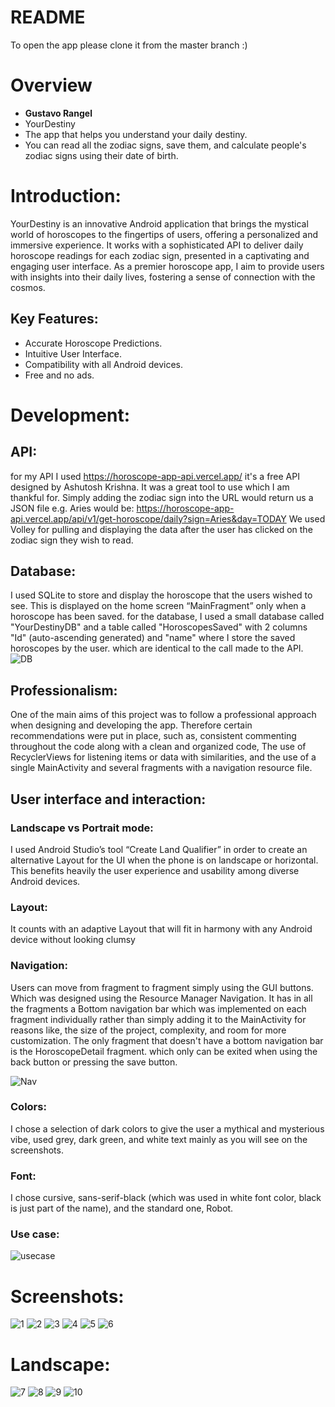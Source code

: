 # README
To open the app please clone it from the master branch :)
# Overview
* __Gustavo Rangel__
* YourDestiny
* The app that helps you understand your daily destiny.
* You can read all the zodiac signs, save them, and calculate people's zodiac signs using their date of birth. 

# Introduction:
YourDestiny is an innovative Android application that brings the mystical world of horoscopes to the fingertips of users, offering a personalized and immersive experience. It works with a sophisticated API to deliver daily horoscope readings for each zodiac sign, presented in a captivating and engaging user interface. As a premier horoscope app, I aim to provide users with insights into their daily lives, fostering a sense of connection with the cosmos.
## Key Features:
- Accurate Horoscope Predictions.
- Intuitive User Interface.
- Compatibility with all Android devices.
- Free and no ads.

# Development:
## API:
for my API I used https://horoscope-app-api.vercel.app/ it's a free API designed by Ashutosh Krishna. It was a great tool to use which I am thankful for. Simply adding the zodiac sign into the URL would return us a JSON file e.g. Aries would be:  https://horoscope-app-api.vercel.app/api/v1/get-horoscope/daily?sign=Aries&day=TODAY
We used Volley for pulling and displaying the data after the user has clicked on the zodiac sign they wish to read.

## Database: 
I used SQLite to store and display the horoscope that the users wished to see. This is displayed on the home screen “MainFragment” only when a horoscope has been saved.
for the database, I used a small database called "YourDestinyDB" and a table called "HoroscopesSaved" with 2 columns "Id" (auto-ascending generated) and "name" where I store the saved horoscopes by the user. which are identical to the call made to the API.
![DB](https://github.com/RobertGordonUniversity/cm3110-coursework-DefoNotGus/blob/main/images/Screenshots/Screenshot%202023-12-04%20021252.png)

## Professionalism:
One of the main aims of this project was to follow a professional approach when designing and developing the app. Therefore certain recommendations were put in place, such as, consistent commenting throughout the code along with a clean and organized code, The use of RecyclerViews for listening items or data with similarities, and the use of a single MainActivity and several fragments with a navigation resource file.

## User interface and interaction:	
### Landscape vs Portrait mode: 
I used Android Studio’s tool “Create Land Qualifier” in order to create an alternative Layout for the UI when the phone is on landscape or horizontal. This benefits heavily the user experience and usability among diverse Android devices.

### Layout:
It counts with an adaptive Layout that will fit in harmony with any Android device without looking clumsy

### Navigation: 
Users can move from fragment to fragment simply using the GUI buttons. Which was designed using the Resource Manager Navigation. It has in all the fragments a Bottom navigation bar which was implemented on each fragment individually rather than simply adding it to the MainActivity for reasons like, the size of the project, complexity, and room for more customization. The only fragment that doesn't have a bottom navigation bar is the HoroscopeDetail fragment. which only can be exited when using the back button or pressing the save button.

![Nav](https://github.com/RobertGordonUniversity/cm3110-coursework-DefoNotGus/blob/main/images/Screenshots/Screenshot%202023-12-04%20021045.png)

### Colors:
I chose a selection of dark colors to give the user a mythical and mysterious vibe, used grey, dark green, and white text mainly as you will see on the screenshots. 

### Font:
I chose cursive, sans-serif-black (which was used in white font color, black is just part of the name), and the standard one, Robot.

### Use case:

![usecase](https://github.com/RobertGordonUniversity/cm3110-coursework-DefoNotGus/blob/main/images/UML%20class.png)

# Screenshots:
![1](https://github.com/RobertGordonUniversity/cm3110-coursework-DefoNotGus/blob/main/images/Screenshots/Screenshot_20231203_133924.png)
![2](https://github.com/RobertGordonUniversity/cm3110-coursework-DefoNotGus/blob/main/images/Screenshots/Screenshot_20231203_133956.png)
![3](https://github.com/RobertGordonUniversity/cm3110-coursework-DefoNotGus/blob/main/images/Screenshots/Screenshot_20231203_134031.png)
![4](https://github.com/RobertGordonUniversity/cm3110-coursework-DefoNotGus/blob/main/images/Screenshots/Screenshot_20231203_134116.png)
![5](https://github.com/RobertGordonUniversity/cm3110-coursework-DefoNotGus/blob/main/images/Screenshots/Screenshot_20231203_134157.png)
![6](https://github.com/RobertGordonUniversity/cm3110-coursework-DefoNotGus/blob/main/images/Screenshots/Screenshot_20231203_134215.png)
# Landscape:
![7](https://github.com/RobertGordonUniversity/cm3110-coursework-DefoNotGus/blob/main/images/Screenshots/Screenshot_20231203_134239.png)
![8](https://github.com/RobertGordonUniversity/cm3110-coursework-DefoNotGus/blob/main/images/Screenshots/Screenshot_20231203_134254.png)
![9](https://github.com/RobertGordonUniversity/cm3110-coursework-DefoNotGus/blob/main/images/Screenshots/Screenshot_20231203_134303.png)
![10](https://github.com/RobertGordonUniversity/cm3110-coursework-DefoNotGus/blob/main/images/Screenshots/Screenshot_20231203_134317.png)



